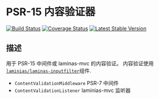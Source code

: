 PSR-15 内容验证器
===========================

[![Build Status](https://travis-ci.org/zfegg/content-validation.png)](https://travis-ci.org/zfegg/content-validation)
[![Coverage Status](https://coveralls.io/repos/github/zfegg/content-validation/badge.svg?branch=master)](https://coveralls.io/github/zfegg/content-validation?branch=master)
[![Latest Stable Version](https://poser.pugx.org/zfegg/content-validation/v/stable.png)](https://packagist.org/packages/zfegg/content-validation)

## 描述

用于 PSR-15 中间件或 laminas-mvc 的内容验证。
内容验证使用 [`laminias/laminas-inputfilter`](https://github.com/laminas/laminas-inputfilter)组件.

* `ContentValidationMiddleware` PSR-7 中间件
* `ContentValidationListener` laminias-mvc 监听器


